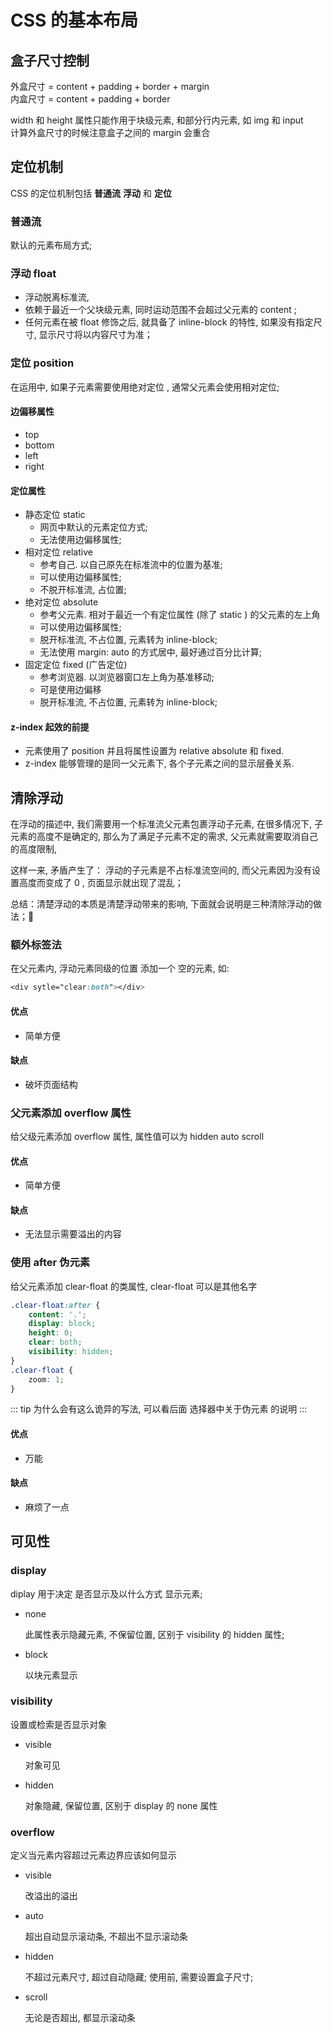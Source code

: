 # CSS 的基本布局
<!-- [[toc]] -->
<!-- • 盒子尺寸控制
• 定位机制
    ○ 普通流
    ○ 浮动
    ○ 定位
        - static
        - relative
        - absolute
        - fixed
• 清除浮动
        ○ 额外标签法
        ○ 父元素添加 overflow 方法
        ○ 使用 after 伪元素
• 可见性
        ○ display
        ○ visibility
        - visible
        - hidden
        ○ overflow
        - visible
        - hidden
        - auto
        - scroll -->

## 盒子尺寸控制

外盒尺寸 = content + padding + border + margin <br>
内盒尺寸 = content + padding + border

width 和 height 属性只能作用于块级元素, 和部分行内元素, 如 img 和 input <br>
计算外盒尺寸的时候注意盒子之间的 margin 会重合
    

## 定位机制

CSS 的定位机制包括 **普通流** **浮动** 和 **定位**
    
### 普通流
默认的元素布局方式;

### 浮动 float
- 浮动脱离标准流, 
- 依赖于最近一个父块级元素, 同时运动范围不会超过父元素的 content ;
- 任何元素在被 float 修饰之后, 就具备了 inline-block 的特性, 如果没有指定尺寸, 显示尺寸将以内容尺寸为准；

### 定位 position

在运用中, 如果子元素需要使用绝对定位 , 通常父元素会使用相对定位;
    
#### 边偏移属性
- top
- bottom
- left
- right
    
#### 定位属性
- 静态定位 static
    - 网页中默认的元素定位方式;
    - 无法使用边偏移属性;
- 相对定位 relative 
    - 参考自己. 以自己原先在标准流中的位置为基准;
    - 可以使用边偏移属性;
    - 不脱开标准流, 占位置; 
- 绝对定位 absolute
    - 参考父元素. 相对于最近一个有定位属性 (除了 static ) 的父元素的左上角
    - 可以使用边偏移属性; 
    - 脱开标准流, 不占位置, 元素转为 inline-block; 
    - 无法使用 margin: auto 的方式居中, 最好通过百分比计算; 
- 固定定位 fixed (广告定位)
    - 参考浏览器. 以浏览器窗口左上角为基准移动;
    - 可是使用边偏移
    - 脱开标准流, 不占位置, 元素转为 inline-block;

#### z-index 起效的前提
- 元素使用了 position 并且将属性设置为 relative absolute 和 fixed. 
- z-index 能够管理的是同一父元素下, 各个子元素之间的显示层叠关系. 

## 清除浮动
在浮动的描述中, 我们需要用一个标准流父元素包裹浮动子元素, 在很多情况下, 子元素的高度不是确定的, 
那么为了满足子元素不定的需求, 父元素就需要取消自己的高度限制, 

这样一来, 矛盾产生了：
浮动的子元素是不占标准流空间的, 而父元素因为没有设置高度而变成了 0 , 页面显示就出现了混乱；
    
总结：清楚浮动的本质是清楚浮动带来的影响, 下面就会说明是三种清除浮动的做法；

### 额外标签法
在父元素内, 浮动元素同级的位置 添加一个 空的元素, 如:
``` css
<div sytle="clear:both"></div>
```
#### 优点
- 简单方便
#### 缺点
- 破坏页面结构
    
### 父元素添加 overflow 属性
给父级元素添加 overflow 属性, 属性值可以为 hidden auto scroll
#### 优点
- 简单方便
#### 缺点
- 无法显示需要溢出的内容
    
### 使用 after 伪元素
给父元素添加 clear-float 的类属性, clear-float 可以是其他名字
``` css
.clear-float:after {
    content: '.';
    display: block;
    height: 0;
    clear: both;
    visibility: hidden;
}
.clear-float {
    zoom: 1;
}
```

::: tip
为什么会有这么诡异的写法, 可以看后面 选择器中关于伪元素 的说明
:::

#### 优点
- 万能
#### 缺点
- 麻烦了一点

## 可见性
### display
diplay 用于决定 是否显示及以什么方式 显示元素;
    
- none 

    此属性表示隐藏元素, 不保留位置, 区别于 visibility 的 hidden 属性; 
- block

    以块元素显示
    
### visibility
设置或检索是否显示对象

- visible

    对象可见
- hidden

    对象隐藏, 保留位置, 区别于 display 的 none 属性
        
### overflow
定义当元素内容超过元素边界应该如何显示

- visible

    改溢出的溢出
- auto

    超出自动显示滚动条, 不超出不显示滚动条
- hidden

    不超过元素尺寸, 超过自动隐藏; 
    使用前, 需要设置盒子尺寸; 
- scroll

    无论是否超出, 都显示滚动条

